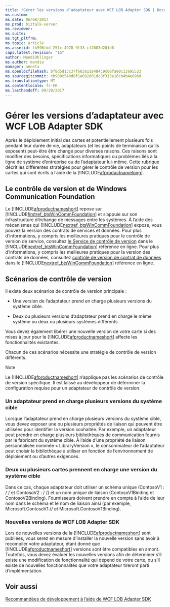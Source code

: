 ```yaml
---
title: "Gérer les versions d’adaptateur avec WCF LOB Adapter SDK | Documents Microsoft"
ms.custom: 
ms.date: 06/08/2017
ms.prod: biztalk-server
ms.reviewer: 
ms.suite: 
ms.tgt_pltfrm: 
ms.topic: article
ms.assetid: fb596fdd-251c-4978-9f33-cf2883d281d8
caps.latest.revision: "15"
author: MandiOhlinger
ms.author: mandia
manager: anneta
ms.openlocfilehash: bf8d5d13c37f683a118484c9c08fa90c13a95533
ms.sourcegitcommit: cb908c540d8f1a692d01dc8f313e16cb4b4e696d
ms.translationtype: MT
ms.contentlocale: fr-FR
ms.lasthandoff: 09/20/2017
---
```

# <a name="manage-adapter-versioning-with-the-wcf-lob-adapter-sdk"></a>Gérer les versions d’adaptateur avec WCF LOB Adapter SDK
Après le déploiement initial des cartes et potentiellement plusieurs fois pendant leur durée de vie, adaptateurs (et les points de terminaison qu’ils exposent) peut-être être changé pour diverses raisons. Ces raisons sont modifier des besoins, spécifications informatiques ou problèmes liés à la ligne de système d’entreprise ou de l’adaptateur lui-même. Cette rubrique décrit les différentes stratégies pour gérer le contrôle de version pour les cartes qui sont écrits à l’aide de la [!INCLUDE[afproductnamelong](../../includes/afproductnamelong-md.md)].  
  
## <a name="versioning-and-windows-communication-foundation"></a>Le contrôle de version et de Windows Communication Foundation  
 Le [!INCLUDE[afproductnameshort](../../includes/afproductnameshort-md.md)] repose sur [!INCLUDE[firstref_btsWinCommFoundation](../../includes/firstref-btswincommfoundation-md.md)] et s’appuie sur son infrastructure d’échange de messages entre les systèmes. À l’aide des mécanismes qui [!INCLUDE[nextref_btsWinCommFoundation](../../includes/nextref-btswincommfoundation-md.md)] expose, vous pouvez la version des contrats de services et données. Pour plus d’informations, y compris les meilleures pratiques pour le contrôle de version de service, consultez [le Service de contrôle de version](http://go.microsoft.com/fwlink/?LinkId=85497) dans le [!INCLUDE[nextref_btsWinCommFoundation](../../includes/nextref-btswincommfoundation-md.md)] référence en ligne. Pour plus d’informations, y compris les meilleures pratiques pour la version des contrats de données, consultez [contrôle de version de contrat de données](http://go.microsoft.com/fwlink/?LinkId=120177) dans le [!INCLUDE[nextref_btsWinCommFoundation](../../includes/nextref-btswincommfoundation-md.md)] référence en ligne.  
  
## <a name="versioning-scenarios"></a>Scénarios de contrôle de version  
 Il existe deux scénarios de contrôle de version principale :  
  
-   Une version de l’adaptateur prend en charge plusieurs versions du système cible.  
  
-   Deux ou plusieurs versions d’adaptateur prend en charge le même système ou deux ou plusieurs systèmes différents.  
  
 Vous devez également libérer une nouvelle version de votre carte si des mises à jour pour le [!INCLUDE[afproductnameshort](../../includes/afproductnameshort-md.md)] affecte les fonctionnalités existantes.  
  
 Chacun de ces scénarios nécessite une stratégie de contrôle de version différents.  
  
> [!NOTE]
>  Le [!INCLUDE[afproductnameshort](../../includes/afproductnameshort-md.md)] n’applique pas les scénarios de contrôle de version spécifique. Il est laissé au développeur de déterminer la configuration requise pour un adaptateur de contrôle de version.  
  
### <a name="one-adapter-supports-multiple-versions-of-target-system"></a>Un adaptateur prend en charge plusieurs versions du système cible  
 Lorsque l’adaptateur prend en charge plusieurs versions du système cible, vous devez exposer une ou plusieurs propriétés de liaison qui peuvent être utilisées pour identifier la version souhaitée. Par exemple, un adaptateur peut prendre en charge plusieurs bibliothèques de communication fournis par le fabricant du système cible. À l’aide d’une propriété de liaison personnalisée nommée « LibraryVersion », le consommateur de l’adaptateur peut choisir la bibliothèque à utiliser en fonction de l’environnement de déploiement ou d’autres exigences.  
  
### <a name="two-or-more-adapters-support-one-version-of-target-system"></a>Deux ou plusieurs cartes prennent en charge une version du système cible  
 Dans ce cas, chaque adaptateur doit utiliser un schéma unique (ContosoV1 : / / et ContosoV2 : / /) et un nom unique de liaison (ContosoV1Binding et ContosoV2Binding). Fournisseurs doivent prendre en compte à l’aide de leur nom dans le schéma et le nom de liaison ainsi (par exemple, Microsoft.ContosoV1:// et Microsoft.ContosoV1Binding).  
  
### <a name="new-versions-of-the-wcf-lob-adapter-sdk"></a>Nouvelles versions de WCF LOB Adapter SDK  
 Lors de nouvelles versions de la [!INCLUDE[afproductnameshort](../../includes/afproductnameshort-md.md)] sont publiées, vous serez en mesure d’installer la nouvelle version sans avoir à recompiler votre adaptateur, étant donné que [!INCLUDE[afproductnameshort](../../includes/afproductnameshort-md.md)] versions sont être compatibles en amont. Toutefois, vous devez évaluer les nouvelles versions afin de déterminer s’il existe une modification de fonctionnalité qui dépend de votre carte, ou s’il existe de nouvelles fonctionnalités que votre adaptateur tireront parti d’implémentation.  
  
## <a name="see-also"></a>Voir aussi  
 [Recommandées de développement à l’aide de WCF LOB Adapter SDK](../../adapters-and-accelerators/wcf-lob-adapter-sdk/development-best-practices-using-the-wcf-lob-adapter-sdk.md)